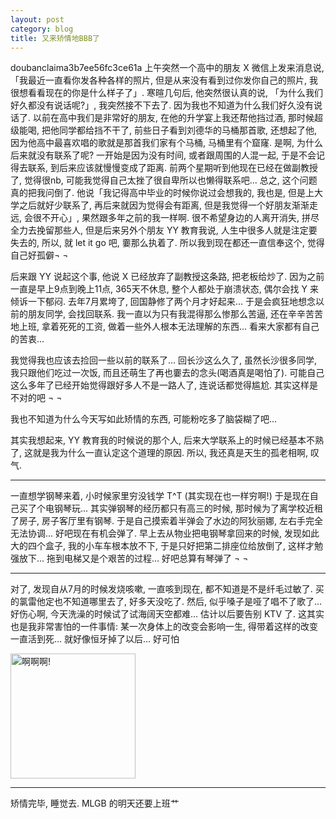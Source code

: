 ```yaml
---
layout: post
category: blog
title: 又来矫情地BBB了
---
```

doubanclaima3b7ee56fc3ce61a
上午突然一个高中的朋友 X 微信上发来消息说, 「我最近一直看你发各种各样的照片, 但是从来没有看到过你发你自己的照片, 我很想看看现在的你是什么样子了」. 寒暄几句后, 他突然很认真的说, 「为什么我们好久都没有说话呢?」, 我突然接不下去了. 因为我也不知道为什么我们好久没有说话了. 以前在高中我们是非常好的朋友, 在他的升学宴上我还帮他挡过酒, 那时候超级能喝, 把他同学都给挡不干了, 前些日子看到刘德华的马桶那首歌, 还想起了他, 因为他高中最喜欢唱的歌就是那首我们家有个马桶, 马桶里有个窟窿. 是啊, 为什么后来就没有联系了呢? 一开始是因为没有时间, 或者跟周围的人混一起, 于是不会记得去联系, 到后来应该就慢慢变成了距离. 前两个星期听到他现在已经在做副教授了, 觉得很nb, 可能我觉得自己太挫了很自卑所以也懒得联系吧... 总之, 这个问题真的把我问倒了. 他说「我记得高中毕业的时候你说过会想我的, 我也是, 但是上大学之后就好少联系了, 再后来就因为觉得会有距离, 但是我觉得一个好朋友渐渐走远, 会很不开心」, 果然跟多年之前的我一样啊. 很不希望身边的人离开消失, 拼尽全力去挽留那些人, 但是后来另外个朋友 YY 教育我说, 人生中很多人就是注定要失去的, 所以, 就 let it go 吧, 嫑那么执着了. 所以我到现在都还一直信奉这个, 觉得自己好孤僻¬ ¬

后来跟 YY 说起这个事, 他说 X 已经放弃了副教授这条路, 把老板给炒了. 因为之前一直是早上9点到晚上11点, 365天不休息, 整个人都处于崩溃状态, 偶尔会找 Y 来倾诉一下郁闷. 去年7月累垮了, 回国静修了两个月才好起来... 于是会疯狂地想念以前的朋友同学, 会找回联系. 我一直以为只有我混得那么惨那么苦逼, 还在辛辛苦苦地上班, 拿着死死的工资, 做着一些外人根本无法理解的东西... 看来大家都有自己的苦衷... 

我觉得我也应该去捡回一些以前的联系了... 回长沙这么久了, 虽然长沙很多同学, 我只跟他们吃过一次饭, 而且还萌生了再也嫑去的念头(喝酒真是喝怕了). 可能自己这么多年了已经开始觉得跟好多人不是一路人了, 连说话都觉得尴尬. 其实这样是不对的吧 ¬ ¬

我也不知道为什么今天写如此矫情的东西, 可能粉吃多了脑袋糊了吧... 

其实我想起来, YY 教育我的时候说的那个人, 后来大学联系上的时候已经基本不熟了, 这就是我为什么一直认定这个道理的原因. 所以, 我还真是天生的孤老相啊, 叹气.

---

一直想学钢琴来着, 小时候家里穷没钱学 T^T (其实现在也一样穷啊!) 于是现在自己买了个电钢琴玩... 其实弹钢琴的经历都只有高三的时候, 那时候为了离学校近租了房子, 房子客厅里有钢琴. 于是自己摸索着半弹会了水边的阿狄丽娜, 左右手完全无法协调... 好吧现在有机会弹了. 早上去从物业把电钢琴拿回来的时候, 发现如此大的四个盒子, 我的小车车根本放不下, 于是只好把第二排座位给放倒了, 这样才勉强放下... 拖到电梯又是个艰苦的过程... 好吧总算有琴弹了 ¬ ¬

---

对了, 发现自从7月的时候发烧咳嗽, 一直咳到现在, 都不知道是不是纤毛过敏了. 买的氯雷他定也不知道哪里去了, 好多天没吃了. 然后, 似乎嗓子是哑了唱不了歌了... 好伤心啊, 今天洗澡的时候试了试海阔天空都难... 估计以后要告别 KTV 了. 这其实也是我非常害怕的一件事情: 某一次身体上的改变会影响一生, 得带着这样的改变一直活到死... 就好像恒牙掉了以后... 好可怕

<img src="http://muroq.qiniudn.com/emotion-%E6%88%91%E4%B8%8D%E8%A6%81%E5%90%AC.jpg" alt="啊啊啊!" style="width:200px;" class="center"/>

---

矫情完毕, 睡觉去. MLGB 的明天还要上班艹
